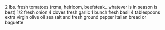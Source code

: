 2 lbs. fresh tomatoes (roma, heirloom, beefsteak...whatever is in season is best) 1/2 fresh onion 4 cloves fresh garlic 1 bunch fresh basil 4 tablespoons extra virgin olive oil sea salt and fresh ground pepper Italian bread or baguette